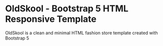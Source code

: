 # OldSkool - Bootstrap 5 HTML Responsive Template
OldSkool is a clean and minimal HTML fashion store template created with Bootstrap 5
